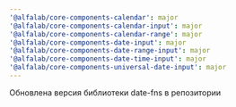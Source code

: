 ```yaml
---
'@alfalab/core-components-calendar': major
'@alfalab/core-components-calendar-input': major
'@alfalab/core-components-calendar-range': major
'@alfalab/core-components-date-input': major
'@alfalab/core-components-date-range-input': major
'@alfalab/core-components-date-time-input': major
'@alfalab/core-components-universal-date-input': major
---
```


Обновлена версия библиотеки date-fns в репозитории
